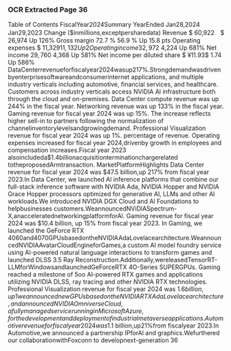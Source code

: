 ### OCR Extracted Page 36

Table of Contents
FiscalYear2024Summary
YearEnded
Jan28,2024
Jan29,2023
Change
($inmillions,exceptpersharedata)
Revenue
$
60,922　$
26,974
Up 126%
Gross margin
72.7 %
56.9 %
Up 15.8 pts
Operating expenses
$
11,329$　 11,132
Up 2%
Operating income
32,972$
4,224
Up 681%
Net income
$29,760$
4,368
Up 581%
Net income per diluted share
$
¥11.93$
1.74
Up 586%
DataCenterrevenueforfiscalyear2024wasup217%.Strongdemandwasdrivenbyenterprisesoftwareandconsumerinternet
applications, and multiple industry verticals including automotive, financial services, and healthcare. Customers across industry
verticals access NViDlA Al infrastructure both through the cloud and on-premises. Data Center compute revenue was up 244% in
the fiscal year. Networking revenue was up 133% in the fiscal year.
Gaming revenue for fiscal year 2024 was up 15%. The increase reflects higher sell-in to partners following the normalization of
channelinventorylevelsandgrowingdemand.
Professional Visualization revenue for fiscal year 2024 was up 1%.
percentage of revenue.
Operating expenses increased for fiscal year 2024,drivenby growth in employees and compensation increases.Fiscal year 2023
alsoincludeda$1.4billionacquisitionterminationchargerelated totheproposedArmtransaction.
MarketPlatformHighlights
Data Center revenue for fiscal year 2024 was $47.5 billion,up 217% from fiscal year 2023.In Data Center, we launched Al inference
platforms that combine our full-stack inference software with NVIDlA Ada, NVIDlA Hopper and NVIDIA Grace Hopper processors
optimized for generative Al, LLMs and other Al workloads.We introduced NVIDlA DGX Cloud and Al Foundations to helpbusinesses
customers.WeannouncedNViDlASpectrum-X,anacceleratednetworkingplatformforAl.
Gaming revenue for fiscal year 2024 was $10.4 billion, up 15% from fiscal year 2023. In Gaming, we launched the GeForce RTX
4060and4070GPUsbasedontheNVIDlAAdaLovelacearchitecture.WeannouncedNVIDlAAvatarCloudEngineforGames,a
custom Al model foundry service using Al-powered natural language interactions to transform games and launched DLSS 3.5 Ray
Reconstruction.Additionally,wereleasedTensorRT-LLMforWindowsandlaunchedGeForceRTX 4O-Series SUPERGPUs.
Gaming reached a milestone of 5oo Al-powered RTX games and applications utilizing NVIDIA DLSS, ray tracing and other NVIDIA
RTX technologies.
Professional Visualization revenue for fiscal year 2024 was $1.6 billion, up 1% from fiscal year 2023. In Professional Visualization,
weannouncednewGPUsbasedontheNVIDlARTXAdaLovelacearchitecture,andannouncedNVIDlAOmniverseCloud,afully
managedservicerunninginMicrosoftAzure,forthedevelopmentanddeploymentofindustrialmetaverseapplications.
Automotiverevenuefor fiscalyear 2024 was$1.1 billion,up21%from fiscalyear 2023.In Automotive,we announced a partnership
IPforAl and graphics.Wefurthered our collaborationwithFoxconn to developnext-generation
36